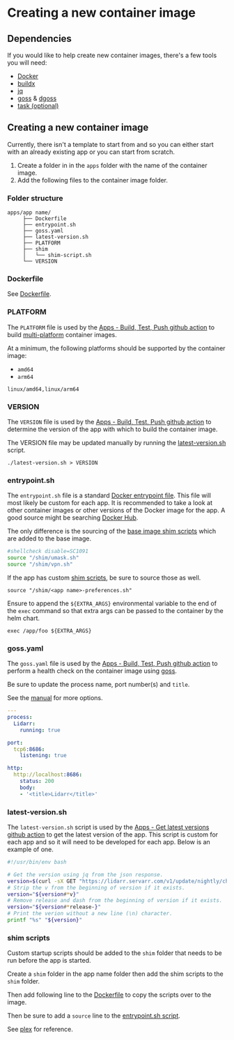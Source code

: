 # Creating a new container image

## Dependencies

If you would like to help create new container images, there's a few tools
you will need:

- [Docker](https://www.docker.com/get-started)
- [buildx](https://docs.docker.com/buildx/working-with-buildx/)
- [jq](https://stedolan.github.io/jq/)
- [goss] & [dgoss]
- [task (optional)](https://github.com/go-task/task)

## Creating a new container image

Currently, there isn't a template to start from and so you can either start
with an already existing app or you can start from scratch.

1. Create a folder in in the `apps` folder with the name of the container
image.
2. Add the following files to the container image folder.

### Folder structure

```shell
apps/app name/
     ├── Dockerfile
     ├── entrypoint.sh
     ├── goss.yaml
     ├── latest-version.sh
     ├── PLATFORM
     ├── shim
     │   └── shim-script.sh
     └── VERSION
```

### Dockerfile

See [Dockerfile](./dockerfile.md).

### PLATFORM

The `PLATFORM` file is used by the
[Apps - Build, Test, Push github action][apps.yaml] to build
[multi-platform] container images.

At a minimum, the following platforms should be supported by the container
image:

- `amd64`
- `arm64`

```shell
linux/amd64,linux/arm64
```

### VERSION

The `VERSION` file is used by the
[Apps - Build, Test, Push github action][apps.yaml] to determine the version
of the app with which to build the container image.

The VERSION file may be updated manually by running the
[latest-version.sh](#latest-version.sh) script.

```shell
./latest-version.sh > VERSION
```

### entrypoint.sh

The `entrypoint.sh` file is a standard [Docker entrypoint file][entrypoint.sh].
This file will most likely be custom for each app. It is recommended to take a
look at other container images or other versions of the Docker image for the
app. A good source might be searching [Docker Hub](https://hub.docker.com/).

The only difference is the sourcing of the [base image shim scripts]
which are added to the base image.

```bash
#shellcheck disable=SC1091
source "/shim/umask.sh"
source "/shim/vpn.sh"
```

If the app has custom [shim scripts](#shim-scripts), be sure to source those
as well.

```shell
source "/shim/<app name>-preferences.sh"
```

Ensure to append the `${EXTRA_ARGS}` environmental variable to the end of the
`exec` command so that extra args can be passed to the container by the helm
chart.

```shell
exec /app/foo ${EXTRA_ARGS}
```

### goss.yaml

The `goss.yaml` file is used by the
[Apps - Build, Test, Push github action][apps.yaml] to perform a health
check on the container image using [goss](https://github.com/aelsabbahy/goss).

Be sure to update the process name, port number(s) and `title`.

See the [manual] for more options.

```yaml
---
process:
  Lidarr:
    running: true

port:
  tcp6:8686:
    listening: true

http:
  http://localhost:8686:
    status: 200
    body:
    - '<title>Lidarr</title>'
```

### latest-version.sh

The `latest-version.sh` script is used by the
[Apps - Get latest versions github action][apps-schedule.yaml] to get the
latest version of the app. This script is custom for each app and so it will
need to be developed for each app. Below is an example of one.

```bash
#!/usr/bin/env bash

# Get the version using jq from the json response.
version=$(curl -sX GET "https://lidarr.servarr.com/v1/update/nightly/changes?os=linux" | jq --raw-output '.[0].version')
# Strip the v from the beginning of version if it exists.
version="${version#*v}"
# Remove release and dash from the beginning of version if it exists.
version="${version#*release-}"
# Print the verion without a new line (\n) character.
printf "%s" "${version}"
```

### shim scripts

Custom startup scripts should be added to the `shim` folder that needs to be
run before the app is started.

Create a `shim` folder in the app name folder then add the shim scripts to the
`shim` folder.

Then add following line to the [Dockerfile](./dockerfile.md#shim-scripts) to
copy the scripts over to the image.

Then be sure to add a `source` line to the [entrypoint.sh script](#entrypointsh).

See [plex] for reference.

[base image shim scripts]: ./base-images.md#shim-scripts
[goss]: https://github.com/aelsabbahy/goss
[dgoss]: https://github.com/aelsabbahy/goss/tree/master/extras/dgoss
[apps-schedule.yaml]: https://github.com/k8s-at-home/container-images/actions/workflows/apps-schedule.yaml
[apps.yaml]: https://github.com/k8s-at-home/container-images/actions/workflows/apps.yaml
[manual]: https://github.com/aelsabbahy/goss/blob/master/docs/manual.md
[multi-platform]: https://docs.docker.com/buildx/working-with-buildx/#build-multi-platform-images
[entrypoint.sh]: https://docs.docker.com/engine/reference/builder/#entrypoint
[dockerfile]: https://docs.docker.com/engine/reference/builder/
[from]: https://docs.docker.com/engine/reference/builder/#from
[plex]: https://github.com/k8s-at-home/container-images/tree/main/apps/plex
